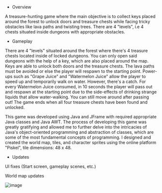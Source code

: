 - Overview

A treasure-hunting game where the main objective is to collect keys placed around the forest to unlock doors and treasure chests while facing tricky obstacles like lava paths and twisting trees. There are 4 "levels", i.e 4 chests situated inside dungeons with appropriate obstacles.

- Gameplay

There are 4 "levels" situated around the forest where there's 4 treasure chests located inside of locked dungeons. You can only open said dungeons with the help of a key, which are also placed around the map. Keys are able to unlock both doors and the treasure chests. The lava paths must be avoided or else the player will respawn to the starting point. Power-ups such as "Grape Juice" and "Watermelon Juice" allow the player to speed up and temporarily walk on water. However, there's a catch. For every Watermelon Juice consumed, in 10 seconds the player will pass out and respawn at the starting point due to the side-effects of drinking strange liquids that allow water-walking. You can still move around after passing out! The game ends when all four treasure chests have been found and unlocked.

This game was developed using Java and JFrame with required appropriate Java classes and Java AWT. The process of developing this game was greatly gratifying and allowed me to further delve into the intricacies of Java's object-oriented programming and abstraction of classes, which are some of the most fundamental concepts of programming. I designed and created the world map, tiles, and character sprites using the online platform "Piskel", tile dimensions: 48 x 48.

- Updates

UI fixes (Start screen, gameplay scenes, etc.)

World map updates

![image](https://github.com/user-attachments/assets/94d2df6c-21b9-48b7-ab1b-41f504f44ae4)
